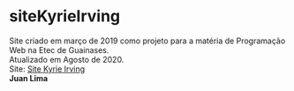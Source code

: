 # siteKyrieIrving
Site criado em março de 2019 como projeto para a matéria de Programação Web na Etec de Guainases.
<br>
Atualizado em Agosto de 2020.
<br>
Site: <a href="#">Site Kyrie Irving</a>
<br>
<b>Juan Lima</b>
